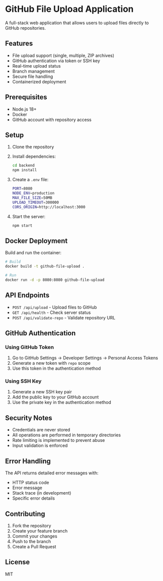 # GitHub File Upload Application

A full-stack web application that allows users to upload files directly to GitHub repositories.

## Features

- File upload support (single, multiple, ZIP archives)
- GitHub authentication via token or SSH key
- Real-time upload status
- Branch management
- Secure file handling
- Containerized deployment

## Prerequisites

- Node.js 18+
- Docker
- GitHub account with repository access

## Setup

1. Clone the repository
2. Install dependencies:
   ```bash
   cd backend
   npm install
   ```

3. Create a `.env` file:
   ```bash
   PORT=8080
   NODE_ENV=production
   MAX_FILE_SIZE=50MB
   UPLOAD_TIMEOUT=300000
   CORS_ORIGIN=http://localhost:3000
   ```

4. Start the server:
   ```bash
   npm start
   ```

## Docker Deployment

Build and run the container:
```bash
# Build
docker build -t github-file-upload .

# Run
docker run -d -p 8080:8080 github-file-upload
```

## API Endpoints

- `POST /api/upload` - Upload files to GitHub
- `GET /api/health` - Check server status
- `POST /api/validate-repo` - Validate repository URL

## GitHub Authentication

### Using GitHub Token
1. Go to GitHub Settings → Developer Settings → Personal Access Tokens
2. Generate a new token with `repo` scope
3. Use this token in the authentication method

### Using SSH Key
1. Generate a new SSH key pair
2. Add the public key to your GitHub account
3. Use the private key in the authentication method

## Security Notes

- Credentials are never stored
- All operations are performed in temporary directories
- Rate limiting is implemented to prevent abuse
- Input validation is enforced

## Error Handling

The API returns detailed error messages with:
- HTTP status code
- Error message
- Stack trace (in development)
- Specific error details

## Contributing

1. Fork the repository
2. Create your feature branch
3. Commit your changes
4. Push to the branch
5. Create a Pull Request

## License

MIT
